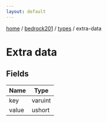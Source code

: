 ```yaml
---
layout: default
---
```


[home](/)  /  [bedrock201](/protocol/bedrock201)  /  [types](/protocol/bedrock201/types)  /  extra-data

# Extra data

## Fields

Name | Type
---|---
key | varuint
value | ushort

